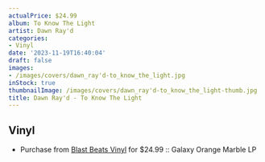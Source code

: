 ```yaml
---
actualPrice: $24.99
album: To Know The Light
artist: Dawn Ray'd
categories:
- Vinyl
date: '2023-11-19T16:40:04'
draft: false
images:
- /images/covers/dawn_ray'd-to_know_the_light.jpg
inStock: true
thumbnailImage: /images/covers/dawn_ray'd-to_know_the_light-thumb.jpg
title: Dawn Ray'd - To Know The Light
---
```


## Vinyl
* Purchase from [Blast Beats Vinyl](https://blastbeatsvinyl.com/products/dawn-rayd-to-know-the-light-galaxy-orange-marble-lp) for $24.99 :: Galaxy Orange Marble LP
